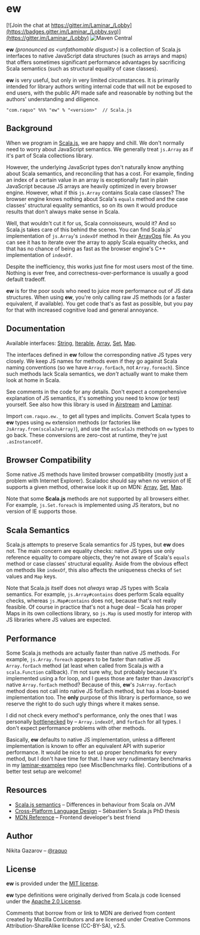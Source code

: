 # ew

[![Join the chat at https://gitter.im/Laminar_/Lobby](https://badges.gitter.im/Laminar_/Lobby.svg)](https://gitter.im/Laminar_/Lobby)
![Maven Central](https://img.shields.io/maven-central/v/com.raquo/ew_sjs1_2.13.svg)

**ew** _(pronounced as \<unfathomable disgust\>)_ is a collection of Scala.js interfaces to native JavaScript data structures (such as arrays and maps) that offers sometimes significant performance advantages by sacrificing Scala semantics (such as structural equality of case classes).

**ew** is very useful, but only in very limited circumstances. It is primarily intended for library authors writing internal code that will not be exposed to end users, with the public API made safe and reasonable by nothing but the authors' understanding and diligence.

    "com.raquo" %%% "ew" % "<version>"  // Scala.js



## Background

When we program in [Scala.js](https://www.scala-js.org/), we are happy and chill. We don't normally need to worry about JavaScript semantics. We generally treat `js.Array` as if it's part of Scala collections library.

However, the underlying JavaScript types don't naturally know anything about Scala semantics, and reconciling that has a cost. For example, finding an index of a certain value in an array is exceptionally fast in plain JavaScript because JS arrays are heavily optimized in every browser engine. However, what if this `js.Array` contains Scala case classes? The browser engine knows nothing about Scala's `equals` method and the case classes' structural equality semantics, so on its own it would produce results that don't always make sense in Scala.

Well, that wouldn't cut it for us, Scala connoisseurs, would it? And so Scala.js takes care of this behind the scenes. You can find Scala.js' implementation of `js.Array`'s `indexOf` method in their [ArrayOps](https://github.com/scala-js/scala-js/blob/main/library/src/main/scala-new-collections/scala/scalajs/js/ArrayOps.scala) file. As you can see it has to iterate over the array to apply Scala equality checks, and that has no chance of being as fast as the browser engine's C++ implementation of `indexOf`.

Despite the inefficiency, this works just fine for most users most of the time. Nothing is ever free, and correctness-over-performance is usually a good default tradeoff.

**ew** is for the poor souls who need to juice more performance out of JS data structures. When using **ew**, you're only calling raw JS methods (or a faster equivalent, if available). You get code that's as fast as possible, but you pay for that with increased cognitive load and general annoyance.



## Documentation

Available interfaces: [String](https://github.com/raquo/ew/blob/master/src/main/scala/com/raquo/ew/JsString.scala), [Iterable](https://github.com/raquo/ew/blob/master/src/main/scala/com/raquo/ew/JsIterable.scala), [Array](https://github.com/raquo/ew/blob/master/src/main/scala/com/raquo/ew/JsArray.scala), [Set](https://github.com/raquo/ew/blob/master/src/main/scala/com/raquo/ew/JsSet.scala), [Map](https://github.com/raquo/ew/blob/master/src/main/scala/com/raquo/ew/JsMap.scala).

The interfaces defined in **ew** follow the corresponding native JS types very closely. We keep JS names for methods even if they go against Scala naming conventions (so we have `Array.forEach`, not `Array.foreach`). Since such methods lack Scala semantics, we _don't_ actually want to make them look at home in Scala.

See comments in the code for any details. Don't expect a comprehensive explanation of JS semantics, it's something you need to know (or test) yourself. See also how this library is used in [Airstream](https://github.com/raquo/Airstream) and [Laminar](https://github.com/raquo/Laminar).

Import `com.raquo.ew._` to get all types and implicits. Convert Scala types to **ew** types using `ew` extension methods (or factories like `JsArray.from(scalaJsArray)`), and use the `asScalaJs` methods on `ew` types to go back. These conversions are zero-cost at runtime, they're just `.asInstanceOf`.



## Browser Compatibility

Some native JS methods have limited browser compatibility (mostly just a problem with Internet Explorer). Scaladoc should say when no version of IE supports a given method, otherwise look it up on MDN: [Array](https://developer.mozilla.org/en-US/docs/Web/JavaScript/Reference/Global_Objects/Array#browser_compatibility), [Set](https://developer.mozilla.org/en-US/docs/Web/JavaScript/Reference/Global_Objects/Set#browser_compatibility), [Map](https://developer.mozilla.org/en-US/docs/Web/JavaScript/Reference/Global_Objects/Map#browser_compatibility).

Note that some **Scala.js** methods are not supported by all browsers either. For example, `js.Set.foreach` is implemented using JS iterators, but no version of IE supports those.


## Scala Semantics

Scala.js attempts to preserve Scala semantics for JS types, but **ew** does not. The main concern are equality checks: native JS types use only reference equality to compare objects, they're not aware of Scala's `equals` method or case classes' structural equality. Aside from the obvious effect on methods like `indexOf`, this also affects the uniqueness checks of `Set` values and `Map` keys.

Note that Scala.js itself does not _always_ wrap JS types with Scala semantics. For example, `js.Array#contains` does perform Scala equality checks, whereas `js.Map#contains` does not, because that's not really feasible. Of course in practice that's not a huge deal – Scala has proper Maps in its own collections library, so `js.Map` is used mostly for interop with JS libraries where JS values are expected.


## Performance

Some Scala.js methods are actually faster than native JS methods. For example, `js.Array.foreach` appears to be faster than native JS `Array.forEach` method (at least when called from Scala.js with a `scala.Function` callback). I'm not sure why, but probably because it's implemented using a for loop, and I guess those are faster than Javascript's native `Array.forEach` method? Because of this, **ew**'s `JsArray.forEach` method does not call into native JS forEach method, but has a loop-based implementation too. The **only** purpose of this library is performance, so we reserve the right to do such ugly things where it makes sense.

I did not check every method's performance, only the ones that I was personally [bottlenecked](https://github.com/raquo/Laminar/issues/108) by – `Array.indexOf`, and `forEach` for all types. I don't expect performance problems with other methods.

Basically, **ew** defaults to native JS implementation, unless a different implementation is known to offer an equivalent API with superior performance. It would be nice to set up proper benchmarks for every method, but I don't have time for that. I have _very_ rudimentary benchmarks in my [laminar-examples](https://github.com/raquo/laminar-examples) repo (see MiscBenchmarks file). Contributions of a better test setup are welcome!



## Resources

* [Scala.js semantics](https://www.scala-js.org/doc/semantics.html) – Differences in behaviour from Scala on JVM
* [Cross-Platform Language Design](https://lampwww.epfl.ch/~doeraene/thesis/) – Sébastien's Scala.js PhD thesis
* [MDN Reference](https://developer.mozilla.org/en-US/docs/Web/JavaScript/Reference) – Frontend developer's best friend 



## Author

Nikita Gazarov – [@raquo](https://twitter.com/raquo)



## License

**ew** is provided under the [MIT license](https://github.com/raquo/Airstream/blob/master/LICENSE.md).

**ew** type definitions were originally derived from Scala.js code licensed under the [Apache 2.0 License](https://github.com/scala-js/scala-js/blob/main/LICENSE).

Comments that borrow from or link to MDN are derived from content created by Mozilla Contributors and are licensed under Creative Commons Attribution-ShareAlike license (CC-BY-SA), v2.5.
